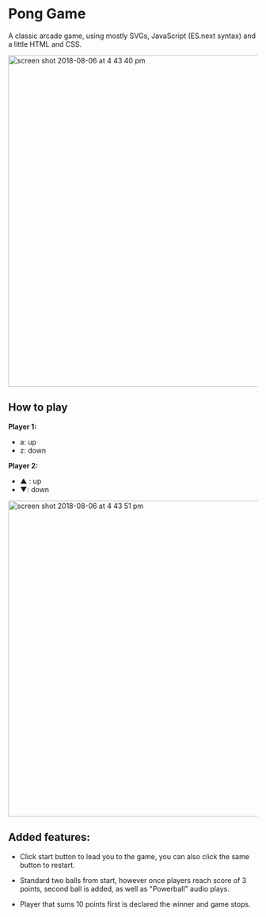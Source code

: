 # Pong Game

A classic arcade game, using mostly SVGs, JavaScript (ES.next syntax) and a little HTML and CSS. 


<img width="669" alt="screen shot 2018-08-06 at 4 43 40 pm" src="https://user-images.githubusercontent.com/40447526/43746383-db187d2c-9998-11e8-99a7-e418ad51b763.png">

## How to play 

**Player 1:**
* a: up
* z: down

**Player 2:**
* ▲ : up
* ▼: down


<img width="638" alt="screen shot 2018-08-06 at 4 43 51 pm" src="https://user-images.githubusercontent.com/40447526/43746412-fb9a56ec-9998-11e8-8090-ab24d3f7e45c.png">

## Added features:

- Click start button to lead you to the game, you can also click the same button to restart. 

- Standard two balls from start, however once players reach score of 3 points, second ball is added, as well as "Powerball" audio plays. 

- Player that sums 10 points first is declared the winner and game stops. 


 
